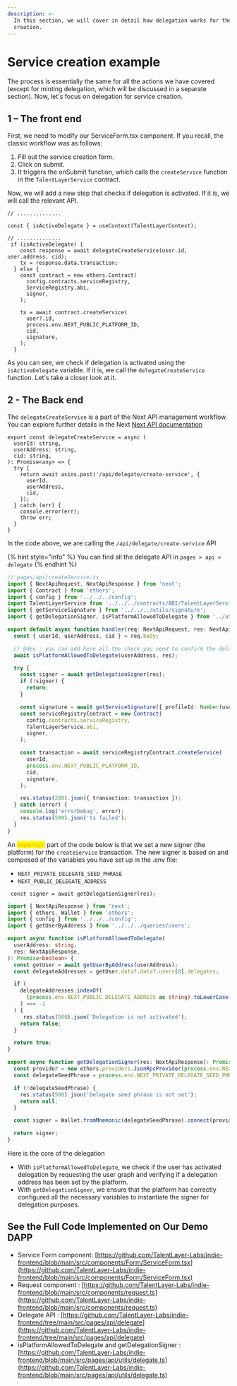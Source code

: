 ```yaml
---
description: >-
  In this section, we will cover in detail how delegation works for the service
  creation.
---
```


# Service creation example

The process is essentially the same for all the actions we have covered (except for minting delegation, which will be discussed in a separate section). Now, let's focus on delegation for service creation.

## 1 – The front end

First, we need to modify our ServiceForm.tsx component. If you recall, the classic workflow was as follows:

1. Fill out the service creation form.
2. Click on submit.
3. It triggers the onSubmit function, which calls the `createService` function in the `TalentLayerService` contract.

Now, we will add a new step that checks if delegation is activated. If it is, we will call the relevant API.

```tsx
// ..............

const { isActiveDelegate } = useContext(TalentLayerContext);

// ..............
 if (isActiveDelegate) {
    const response = await delegateCreateService(user.id, user.address, cid);
    tx = response.data.transaction;
  } else {
    const contract = new ethers.Contract(
      config.contracts.serviceRegistry,
      ServiceRegistry.abi,
      signer,
    );

    tx = await contract.createService(
      user?.id,
      process.env.NEXT_PUBLIC_PLATFORM_ID,
      cid,
      signature,
    );
  }  
```

As you can see, we check if delegation is activated using the `isActiveDelegate` variable. If it is, we call the `delegateCreateService` function. Let's take a closer look at it.

## 2 - The Back end

The `delegateCreateService` is a part of the Next API management workflow. You can explore further details in the Next [Next API documentation](https://nextjs.org/docs/pages/building-your-application/routing/api-routes)

```tsx
export const delegateCreateService = async (
  userId: string,
  userAddress: string,
  cid: string,
): Promise<any> => {
  try {
    return await axios.post('/api/delegate/create-service', {
      userId,
      userAddress,
      cid,
    });
  } catch (err) {
    console.error(err);
    throw err;
  }
}
```

In the code above, we are calling the `/api/delegate/create-service` API&#x20;

{% hint style="info" %}
You can find all the delegate API in `pages > api > delegate`
{% endhint %}

```typescript
// pages/api/createService.ts
import { NextApiRequest, NextApiResponse } from 'next';
import { Contract } from 'ethers';
import { config } from '../../../config';
import TalentLayerService from '../../../contracts/ABI/TalentLayerService.json';
import { getServiceSignature } from '../../../utils/signature';
import { getDelegationSigner, isPlatformAllowedToDelegate } from '../utils/delegate';

export default async function handler(req: NextApiRequest, res: NextApiResponse) {
  const { userId, userAddress, cid } = req.body;

  // @dev : you can add here all the check you need to confirm the delagation for a user
  await isPlatformAllowedToDelegate(userAddress, res);

  try {
    const signer = await getDelegationSigner(res);
    if (!signer) {
      return;
    }

    const signature = await getServiceSignature({ profileId: Number(userId), cid });
    const serviceRegistryContract = new Contract(
      config.contracts.serviceRegistry,
      TalentLayerService.abi,
      signer,
    );

    const transaction = await serviceRegistryContract.createService(
      userId,
      process.env.NEXT_PUBLIC_PLATFORM_ID,
      cid,
      signature,
    );

    res.status(200).json({ transaction: transaction });
  } catch (error) {
    console.log('errorDebug', error);
    res.status(500).json('tx failed');
  }
}

```

An <mark style="color:orange;">important</mark> part of the code below is that we set a new signer (the platform) for the `createService` transaction. The new signer is based on and composed of the variables you have set up in the .env file:

* `NEXT_PRIVATE_DELEGATE_SEED_PHRASE`
* `NEXT_PUBLIC_DELEGATE_ADDRESS`

```tsx
 const signer = await getDelegationSigner(res);
```

```typescript
import { NextApiResponse } from 'next';
import { ethers, Wallet } from 'ethers';
import { config } from '../../../config';
import { getUserByAddress } from '../../../queries/users';

export async function isPlatformAllowedToDelegate(
  userAddress: string,
  res: NextApiResponse,
): Promise<boolean> {
  const getUser = await getUserByAddress(userAddress);
  const delegateAddresses = getUser.data?.data?.users[0].delegates;

  if (
    delegateAddresses.indexOf(
      (process.env.NEXT_PUBLIC_DELEGATE_ADDRESS as string).toLowerCase(),
    ) === -1
  ) {
     res.status(500).json('Delegation is not activated');
    return false;
  }

  return true;
}

export async function getDelegationSigner(res: NextApiResponse): Promise<Wallet | null> {
  const provider = new ethers.providers.JsonRpcProvider(process.env.NEXT_PUBLIC_BACKEND_RPC_URL);
  const delegateSeedPhrase = process.env.NEXT_PRIVATE_DELEGATE_SEED_PHRASE;

  if (!delegateSeedPhrase) {
    res.status(500).json('Delegate seed phrase is not set');
    return null;
  }

  const signer = Wallet.fromMnemonic(delegateSeedPhrase).connect(provider);

  return signer;
}

```

Here is the core of the delegation

* With `isPlatformAllowedToDelegate`, we check if the user has activated delegation by requesting the user graph and verifying if a delegation address has been set by the platform.
* With `getDelegationSigner`, we ensure that the platform has correctly configured all the necessary variables to instantiate the signer for delegation purposes.

## See the Full Code Implemented on Our Demo DAPP

* Service Form component: [https://github.com/TalentLayer-Labs/indie-frontend/blob/main/src/components/Form/ServiceForm.tsx](https://github.com/TalentLayer-Labs/indie-frontend/blob/main/src/components/Form/ServiceForm.tsx)
* Request component : [https://github.com/TalentLayer-Labs/indie-frontend/blob/main/src/components/request.ts](https://github.com/TalentLayer-Labs/indie-frontend/blob/main/src/components/request.ts)
* Delegate API : [https://github.com/TalentLayer-Labs/indie-frontend/tree/main/src/pages/api/delegate](https://github.com/TalentLayer-Labs/indie-frontend/tree/main/src/pages/api/delegate)
* isPlatformAllowedToDelegate and getDelegationSigner : [https://github.com/TalentLayer-Labs/indie-frontend/blob/main/src/pages/api/utils/delegate.ts](https://github.com/TalentLayer-Labs/indie-frontend/blob/main/src/pages/api/utils/delegate.ts)
